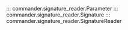 ::: commander.signature_reader.Parameter
::: commander.signature_reader.Signature
::: commander.signature_reader.SignatureReader